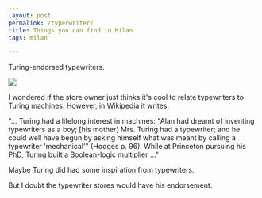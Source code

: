 ```yaml
---
layout: post  
permalink: /typerwriter/  
title: Things you can find in Milan  
tags: milan  

---
```


Turing-endorsed typewriters. 

![](/assets/typewriter.jpeg)

<!--more-->

I wondered if the store owner just thinks it's cool to relate typewriters to Turing machines. However, in [Wikipedia](https://en.wikipedia.org/wiki/Turing_machine) it writes:

"... Turing had a lifelong interest in machines: "Alan had dreamt of inventing typewriters as a boy; [his mother] Mrs. Turing had a typewriter; and he could well have begun by asking himself what was meant by calling a typewriter 'mechanical'" (Hodges p. 96). While at Princeton pursuing his PhD, Turing built a Boolean-logic multiplier ..."

Maybe Turing did had some inspiration from typewriters.

But I doubt the typewriter stores would have his endorsement.